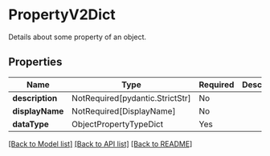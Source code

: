 # PropertyV2Dict

Details about some property of an object.

## Properties
| Name | Type | Required | Description |
| ------------ | ------------- | ------------- | ------------- |
**description** | NotRequired[pydantic.StrictStr] | No |  |
**displayName** | NotRequired[DisplayName] | No |  |
**dataType** | ObjectPropertyTypeDict | Yes |  |


[[Back to Model list]](../../../../README.md#models-v2-link) [[Back to API list]](../../../../README.md#apis-v2-link) [[Back to README]](../../../../README.md)
